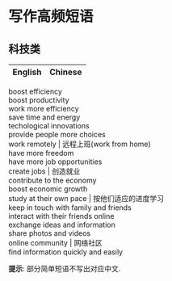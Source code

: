 # 写作高频短语

## 科技类

| English | Chinese
| ------- | -------
boost efficiency  
boost productivity  
work more efficiency  
save time and energy  
techological innovations  
provide people more choices  
work remotely | 远程上班(work from home)  
have more freedom  
have more job opportunities  
create jobs | 创造就业  
contribute to the economy  
boost economic growth  
study at their own pace | 按他们适应的进度学习  
keep in touch with family and friends  
interact with their friends online  
exchange ideas and information  
share photos and videos  
online community | 网络社区  
find information quickly and easily  

**提示**: 部分简单短语不写出对应中文.  
